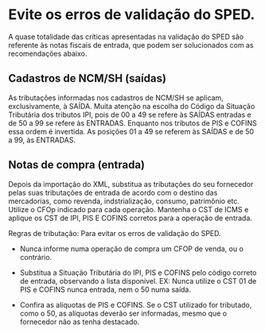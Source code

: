 # Evite os erros de validação do SPED.

A quase totalidade das críticas apresentadas na validação do SPED são referente às notas fiscais de entrada, que podem ser solucionados com as recomendações abaixo.

## Cadastros de NCM/SH (saídas)

As tributações informadas nos cadastros de NCM/SH se aplicam, exclusivamente, à SAÍDA. Muita atenção na escolha do Código da Situação Tributária dos tributos IPI, pois de 00 a 49 se refere  às SAÍDAS entradas e de 50 a 99 se refere às ENTRADAS. Enquanto nos tributos de PIS e COFINS essa ordem é invertida. As posições 01 a 49 se referem às SAÍDAS e de 50 a 99, às ENTRADAS.

## Notas de compra (entrada)

Depois da importação do XML, substitua as tributações do seu fornecedor pelas suas tributações de entrada de acordo com o destino das mercadorias, como revenda, indstrialização, consumo, patrimônio etc. Utilize o CFOp indicado para cada operação. Mantenha o CST de ICMS e aplique os CST de IPI, PIS E COFINS corretos para a operação de entrada.

Regras de tributação: Para evitar os erros de validação do SPED.

- Nunca informe numa operação de compra um CFOP de venda, ou o  contrário.

- Substitua a Situação Tributária do IPI, PIS e COFINS pelo código correto de entrada, observando a lista disponível. EX: Nunca utilize o CST 01 de PIS e COFINS  nunca entrada, nem o 50 numa saída.

- Confira as alíquotas de PIS e COFINS. Se o CST utilizado for tributado, como o 50, as alíquotas deverão ser informadas, mesmo que o fornecedor não as tenha destacado.

